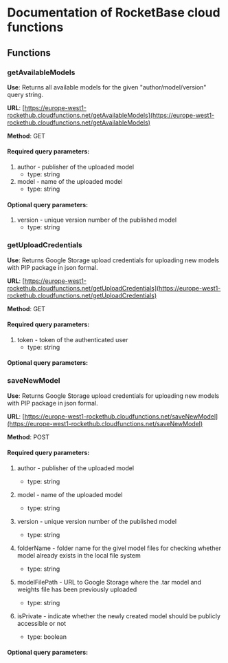# Documentation of RocketBase cloud functions

## Functions

### getAvailableModels

**Use**: Returns all available models for the given "author/model/version" query string.

**URL**: [https://europe-west1-rockethub.cloudfunctions.net/getAvailableModels](https://europe-west1-rockethub.cloudfunctions.net/getAvailableModels)

**Method**: GET

#### Required query parameters:

1. author - publisher of the uploaded model
    * type: string
2. model - name of the uploaded model
    * type: string

#### Optional query parameters:

1. version - unique version number of the published model
    * type: string


### getUploadCredentials

**Use**: Returns Google Storage upload credentials for uploading new models with PIP package in json formal.

**URL**: [https://europe-west1-rockethub.cloudfunctions.net/getUploadCredentials](https://europe-west1-rockethub.cloudfunctions.net/getUploadCredentials)

**Method**: GET

#### Required query parameters:

1. token - token of the authenticated user
    * type: string

#### Optional query parameters:


### saveNewModel

**Use**: Returns Google Storage upload credentials for uploading new models with PIP package in json formal.

**URL**: [https://europe-west1-rockethub.cloudfunctions.net/saveNewModel](https://europe-west1-rockethub.cloudfunctions.net/saveNewModel)

**Method**: POST

#### Required query parameters:

1. author - publisher of the uploaded model
    * type: string

2. model - name of the uploaded model
    * type: string

3. version - unique version number of the published model
    * type: string

4. folderName - folder name for the givel model files for checking whether model already exists in the local file system
    * type: string

5. modelFilePath - URL to Google Storage where the .tar model and weights file has been previously uploaded 
    * type: string

6. isPrivate - indicate whether the newly created model should be publicly accessible or not
    * type: boolean

#### Optional query parameters: